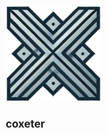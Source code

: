 <a href="https://github.com/pthrr/coxeter" target="_blank">
    <img src='data/logo/coxeter.png' width='50%'>
</a>

# coxeter
